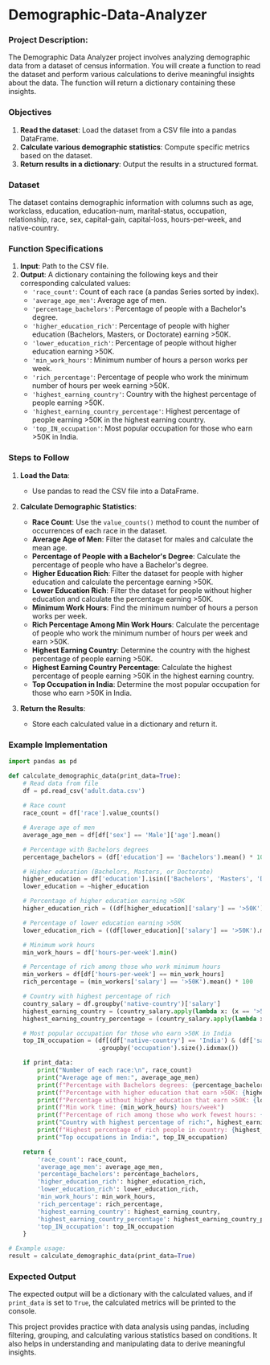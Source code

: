# Demographic-Data-Analyzer

### Project Description:

The Demographic Data Analyzer project involves analyzing demographic data from a dataset of census information. You will create a function to read the dataset and perform various calculations to derive meaningful insights about the data. The function will return a dictionary containing these insights.

### Objectives

1. **Read the dataset**: Load the dataset from a CSV file into a pandas DataFrame.
2. **Calculate various demographic statistics**: Compute specific metrics based on the dataset.
3. **Return results in a dictionary**: Output the results in a structured format.

### Dataset

The dataset contains demographic information with columns such as age, workclass, education, education-num, marital-status, occupation, relationship, race, sex, capital-gain, capital-loss, hours-per-week, and native-country.

### Function Specifications

1. **Input**: Path to the CSV file.
2. **Output**: A dictionary containing the following keys and their corresponding calculated values:
   - `'race_count'`: Count of each race (a pandas Series sorted by index).
   - `'average_age_men'`: Average age of men.
   - `'percentage_bachelors'`: Percentage of people with a Bachelor's degree.
   - `'higher_education_rich'`: Percentage of people with higher education (Bachelors, Masters, or Doctorate) earning >50K.
   - `'lower_education_rich'`: Percentage of people without higher education earning >50K.
   - `'min_work_hours'`: Minimum number of hours a person works per week.
   - `'rich_percentage'`: Percentage of people who work the minimum number of hours per week earning >50K.
   - `'highest_earning_country'`: Country with the highest percentage of people earning >50K.
   - `'highest_earning_country_percentage'`: Highest percentage of people earning >50K in the highest earning country.
   - `'top_IN_occupation'`: Most popular occupation for those who earn >50K in India.

### Steps to Follow

1. **Load the Data**:
   - Use pandas to read the CSV file into a DataFrame.

2. **Calculate Demographic Statistics**:
   - **Race Count**: Use the `value_counts()` method to count the number of occurrences of each race in the dataset.
   - **Average Age of Men**: Filter the dataset for males and calculate the mean age.
   - **Percentage of People with a Bachelor's Degree**: Calculate the percentage of people who have a Bachelor's degree.
   - **Higher Education Rich**: Filter the dataset for people with higher education and calculate the percentage earning >50K.
   - **Lower Education Rich**: Filter the dataset for people without higher education and calculate the percentage earning >50K.
   - **Minimum Work Hours**: Find the minimum number of hours a person works per week.
   - **Rich Percentage Among Min Work Hours**: Calculate the percentage of people who work the minimum number of hours per week and earn >50K.
   - **Highest Earning Country**: Determine the country with the highest percentage of people earning >50K.
   - **Highest Earning Country Percentage**: Calculate the highest percentage of people earning >50K in the highest earning country.
   - **Top Occupation in India**: Determine the most popular occupation for those who earn >50K in India.

3. **Return the Results**:
   - Store each calculated value in a dictionary and return it.

### Example Implementation

```python
import pandas as pd

def calculate_demographic_data(print_data=True):
    # Read data from file
    df = pd.read_csv('adult.data.csv')
    
    # Race count
    race_count = df['race'].value_counts()

    # Average age of men
    average_age_men = df[df['sex'] == 'Male']['age'].mean()

    # Percentage with Bachelors degrees
    percentage_bachelors = (df['education'] == 'Bachelors').mean() * 100

    # Higher education (Bachelors, Masters, or Doctorate)
    higher_education = df['education'].isin(['Bachelors', 'Masters', 'Doctorate'])
    lower_education = ~higher_education

    # Percentage of higher education earning >50K
    higher_education_rich = ((df[higher_education]['salary'] == '>50K').mean()) * 100

    # Percentage of lower education earning >50K
    lower_education_rich = ((df[lower_education]['salary'] == '>50K').mean()) * 100

    # Minimum work hours
    min_work_hours = df['hours-per-week'].min()

    # Percentage of rich among those who work minimum hours
    min_workers = df[df['hours-per-week'] == min_work_hours]
    rich_percentage = (min_workers['salary'] == '>50K').mean() * 100

    # Country with highest percentage of rich
    country_salary = df.groupby('native-country')['salary']
    highest_earning_country = (country_salary.apply(lambda x: (x == '>50K').mean()).idxmax())
    highest_earning_country_percentage = (country_salary.apply(lambda x: (x == '>50K').mean()).max()) * 100

    # Most popular occupation for those who earn >50K in India
    top_IN_occupation = (df[(df['native-country'] == 'India') & (df['salary'] == '>50K')]
                         .groupby('occupation').size().idxmax())

    if print_data:
        print("Number of each race:\n", race_count) 
        print("Average age of men:", average_age_men)
        print(f"Percentage with Bachelors degrees: {percentage_bachelors}%")
        print(f"Percentage with higher education that earn >50K: {higher_education_rich}%")
        print(f"Percentage without higher education that earn >50K: {lower_education_rich}%")
        print(f"Min work time: {min_work_hours} hours/week")
        print(f"Percentage of rich among those who work fewest hours: {rich_percentage}%")
        print("Country with highest percentage of rich:", highest_earning_country)
        print(f"Highest percentage of rich people in country: {highest_earning_country_percentage}%")
        print("Top occupations in India:", top_IN_occupation)

    return {
        'race_count': race_count,
        'average_age_men': average_age_men,
        'percentage_bachelors': percentage_bachelors,
        'higher_education_rich': higher_education_rich,
        'lower_education_rich': lower_education_rich,
        'min_work_hours': min_work_hours,
        'rich_percentage': rich_percentage,
        'highest_earning_country': highest_earning_country,
        'highest_earning_country_percentage': highest_earning_country_percentage,
        'top_IN_occupation': top_IN_occupation
    }

# Example usage:
result = calculate_demographic_data(print_data=True)
```

### Expected Output

The expected output will be a dictionary with the calculated values, and if `print_data` is set to `True`, the calculated metrics will be printed to the console.

This project provides practice with data analysis using pandas, including filtering, grouping, and calculating various statistics based on conditions. It also helps in understanding and manipulating data to derive meaningful insights.
